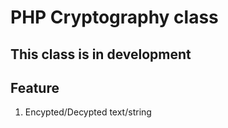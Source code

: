 # PHP Cryptography class
## This class is in development

## Feature

 1. Encypted/Decypted text/string
